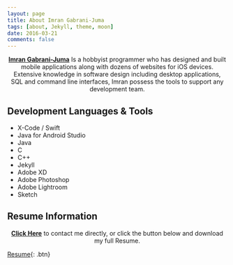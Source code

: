 ```yaml
---
layout: page
title: About Imran Gabrani-Juma
tags: [about, Jekyll, theme, moon]
date: 2016-03-21
comments: false
---
```


<center><a href="https://www.linkedin.com/in/imran-juma-939173129/"><b>Imran Gabrani-Juma</b></a> Is a hobbyist programmer who has designed and built mobile applications along with dozens of websites for iOS devices. Extensive knowledge in software design including desktop applications, SQL and command line interfaces, Imran possess the tools to support any development team.</center>

## Development Languages & Tools
* X-Code / Swift
* Java for Android Studio
* Java
* C
* C++
* Jekyll
* Adobe XD
* Adobe Photoshop
* Adobe Lightroom
* Sketch

## Resume Information

<center><a href="https://www.linkedin.com/in/imran-juma-939173129/"><b>Click Here</b></a> to contact me directly, or click the button below and download my full Resume.</center>

[Resume](https://drive.google.com/file/d/19w_rXBwo4_NmAZ033eFC_iXMr30HH9M5/view?usp=sharing){: .btn}
